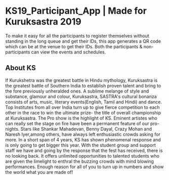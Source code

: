 # KS19_Participant_App | Made for Kuruksastra 2019
To make it easy for all the participants to register themselves without standing in the long queue and get their IDs, this app generates a QR code which can be at the venue to get their IDs. Both the participants & non-participants can view the events and schedules.

## About KS
If Kurukshetra was the greatest battle in Hindu mythology, Kuruksastra is the greatest battle of Southern India to establish proven talent and bring to the fore previously unheralded ones. A sublime melange of style and substance, glamour and colour, Kuruksastra, SASTRA's cultural bonanza consists of arts, music, literary events(English, Tamil and Hindi) and dance. Top Institutes from all over India turn up to give fierce competition to each other in the race to win the ultimate prize- the title of overall championship at Kuruksastra. The Pro show is the highlight of KS. Eminent artistes who can really set the stage on fire have been a permanent feature of our pro-nights. Stars like Shankar Mahadevan, Benny Dayal, Crazy Mohan and Naresh Iyer,among others, have always left enthusiastic crowds asking for more. In a short span of 4 years, KS has shown phenomenal response and is only going to get bigger this year. With the student group and support staff we have and going by the response that the fest has received, there is no looking back. It offers unlimited opportunities to talented students who are given the limelight to enthral the buzzing crowds with mind blowing performances. Enough reason for all of you to turn up in numbers and show the world what you are made of!
